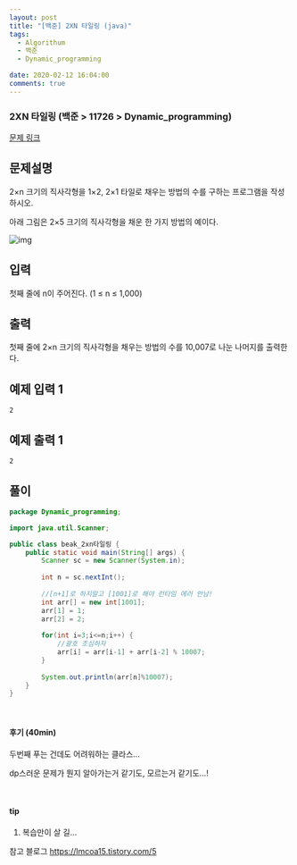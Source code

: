 ```yaml
---
layout: post
title: "[백준] 2XN 타일링 (java)"
tags:
  - Algorithum
  - 백준
  - Dynamic_programming

date: 2020-02-12 16:04:00
comments: true
---
```




###   2XN 타일링 (백준 > 11726 > Dynamic_programming)

[문제 링크](https://www.acmicpc.net/problem/11726 )

## 문제설명

2×n 크기의 직사각형을 1×2, 2×1 타일로 채우는 방법의 수를 구하는 프로그램을 작성하시오.

아래 그림은 2×5 크기의 직사각형을 채운 한 가지 방법의 예이다.

![img](https://onlinejudgeimages.s3-ap-northeast-1.amazonaws.com/problem/11726/1.png)

## 입력

첫째 줄에 n이 주어진다. (1 ≤ n ≤ 1,000)

## 출력

첫째 줄에 2×n 크기의 직사각형을 채우는 방법의 수를 10,007로 나눈 나머지를 출력한다.

## 예제 입력 1

```
2
```

## 예제 출력 1

```
2
```

## 풀이

```java
package Dynamic_programming;

import java.util.Scanner;

public class beak_2xn타일링 {
	public static void main(String[] args) {
		Scanner sc = new Scanner(System.in);
		
		int n = sc.nextInt();
		
		//[n+1]로 하지말고 [1001]로 해야 런타임 에러 안남!
		int arr[] = new int[1001];
		arr[1] = 1;
		arr[2] = 2;
		
		for(int i=3;i<=n;i++) {
			//괄호 조심하자
			arr[i] = arr[i-1] + arr[i-2] % 10007;
		}
		
		System.out.println(arr[n]%10007);
	}
}
```

<br>

#### 후기 (40min)

두번째 푸는 건데도 어려워하는 클라스... <br>

dp스러운 문제가 뭔지 알아가는거 같기도, 모르는거 같기도...!

<br>

#### tip

1. 복습만이 살 길...

참고 블로그 https://lmcoa15.tistory.com/5